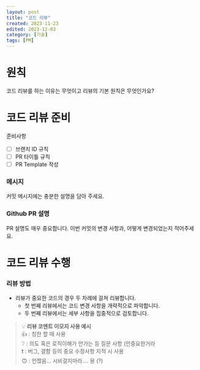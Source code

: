 ```yaml
---
layout: post
title: "코드 리뷰"
created: 2023-11-23
edited: 2023-12-03
category: [기술]
tags: [PM]
---
```



# 원칙 


코드 리뷰를 하는 이유는 무엇이고 리뷰의 기본 원칙은 무엇인가요?


# 코드 리뷰 준비


준비사항

- [ ] 브랜치 ID 규칙
- [ ] PR 타이틀 규칙
- [ ] PR Template 작성

### 메시지


커밋 메시지에는 충분한 설명을 담아 주세요.


### Github PR 설명


PR 설명도 매우 중요합니다. 이번 커밋의 변경 사항과, 어떻게 변경되었는지 적어주세요.


# 코드 리뷰 수행


### 리뷰 방법

- 리뷰가 중요한 코드의 경우 두 차례에 걸쳐 리뷰합니다.
	- 첫 번째 리뷰에서는 코드 변경 사항을 개략적으로 파악합니다.
	- 두 번째 리뷰에서는 세부 사항을 집중적으로 검토합니다.

> 💡 **리뷰 코멘트 이모지 사용 예시**  
> 👍 : 칭찬 할 때 사용  
> ❔ : 의도 혹은 로직이해가 안가는 등 질문 사항 (안중요한거라  
> ❗ : 버그, 결함 등의 중요 수정사항 지적 시 사용  
> 🙃 : 언짢음… 시비걸지마라…. 용 (?)

